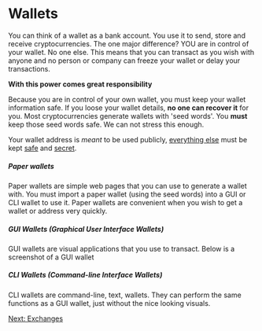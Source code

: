 # Wallets

You can think of a wallet as a bank account. You use it to send, store and receive cryptocurrencies. The one major difference? YOU are in control of your wallet. No one else.
This means that you can transact as you wish with anyone and no person or company can freeze your wallet or delay your transactions.

**With this power comes great responsibility**

Because you are in control of your own wallet, you must keep your wallet information safe. If you loose your wallet details, **no one can recover it** for you. Most cryptocurrencies generate wallets with 'seed words'. You **must** keep those seed words safe. We can not stress this enough.

Your wallet address is *meant* to be used publicly, <u>everything else</u> must be kept <u>safe</u> and <u>secret</u>.


##### Paper wallets

Paper wallets are simple web pages that you can use to generate a wallet with. You must import a paper wallet (using the seed words) into a GUI or CLI wallet to use it. Paper wallets are convenient when you wish to get a wallet or address very quickly.


##### GUI Wallets (Graphical User Interface Wallets)

GUI wallets are visual applications that you use to transact.
Below is a screenshot of a GUI wallet

##### CLI Wallets (Command-line Interface Wallets)

CLI wallets are command-line, text, wallets. They can perform the same functions as a GUI wallet, just without the nice looking visuals.

<a href="/bootcamp/exchanges" class="btn btn-info">Next: Exchanges <i class="fa fa-fw fa-chevron-right"></i></a>
